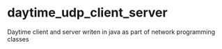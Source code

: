 daytime_udp_client_server
=========================

Daytime client and server writen in java as part of network programming classes
